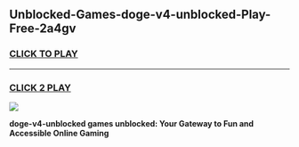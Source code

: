 
## Unblocked-Games-doge-v4-unblocked-Play-Free-2a4gv
<h3>
<a href="https://premium76.site?title=doge-v4-unblocked&ref=10A">CLICK TO PLAY</a></h3>
<hr>

<h3>
<a href="https://premium76.site?title=doge-v4-unblocked&ref=10A">CLICK 2 PLAY</a>
  
</h3>

<a href="https://premium76.site?title=doge-v4-unblocked&ref=10A"><img src="https://clearcache.store/games.png"></a>


**doge-v4-unblocked games unblocked: Your Gateway to Fun and Accessible Online Gaming**
